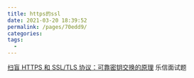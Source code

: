 ```yaml
---
title: https的ssl
date: 2021-03-20 18:39:52
permalink: /pages/70edd9/
categories:
tags:
  - 
---
```

[扫盲 HTTPS 和 SSL/TLS 协议：可靠密钥交换的原理](https://segmentfault.com/a/1190000002927971) 乐信面试题
